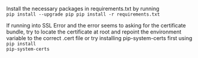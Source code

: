 Install the necessary packages in requirements.txt by running
<code>
pip install --upgrade pip
pip install -r requirements.txt
</code>

If running into SSL Error and the error seems to asking for the certificate bundle, try to locate the certificate at root and repoint the environment variable to the correct .cert file or try installing pip-system-certs first using
<code>pip install pip-system-certs</code>

